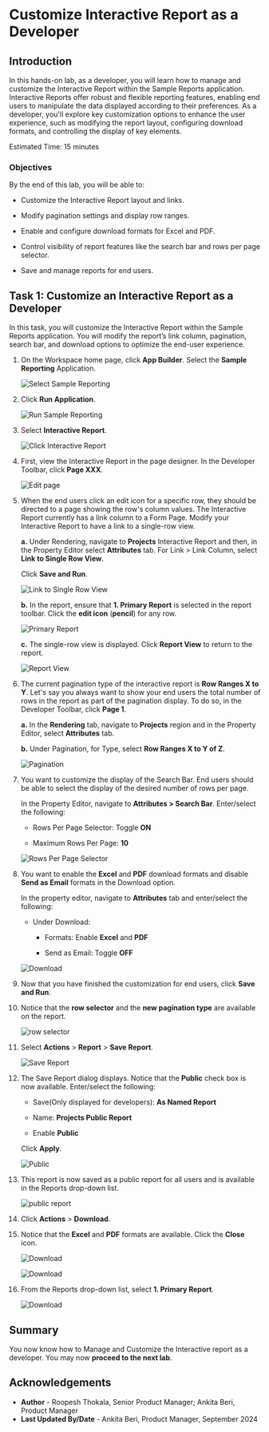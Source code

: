 # Customize Interactive Report as a Developer

## Introduction

In this hands-on lab, as a developer, you will learn how to manage and customize the Interactive Report within the Sample Reports application. Interactive Reports offer robust and flexible reporting features, enabling end users to manipulate the data displayed according to their preferences. As a developer, you'll explore key customization options to enhance the user experience, such as modifying the report layout, configuring download formats, and controlling the display of key elements.

Estimated Time: 15 minutes

### Objectives

By the end of this lab, you will be able to:

- Customize the Interactive Report layout and links.

- Modify pagination settings and display row ranges.

- Enable and configure download formats for Excel and PDF.

- Control visibility of report features like the search bar and rows per page selector.

- Save and manage reports for end users.

## Task 1: Customize an Interactive Report as a Developer

In this task, you will customize the Interactive Report within the Sample Reports application. You will modify the report’s link column, pagination, search bar, and download options to optimize the end-user experience.

1. On the Workspace home page, click **App Builder**. Select the **Sample Reporting** Application.

    ![Select Sample Reporting](images/sample-reporting.png " ")

2. Click **Run Application**.

    ![Run Sample Reporting](images/run-sample-reporting.png " ")

3. Select **Interactive Report**.

    ![Click Interactive Report](images/select-sample-reporting.png " ")

4. First, view the Interactive Report in the page designer. In the Developer Toolbar, click **Page XXX**.

    ![Edit page](images/click-page1.png " ")

5. When the end users click an edit icon for a specific row, they should be directed to a page showing the row's column values. The Interactive Report currently has a link column to a Form Page. Modify your Interactive Report to have a link to a single-row view.

    **a.** Under Rendering, navigate to **Projects** Interactive Report and then, in the Property Editor select **Attributes** tab. For Link > Link Column, select **Link to Single Row View**.

    Click **Save and Run**.

    ![Link to Single Row View](images/change-srw.png " ")

    **b.** In the report, ensure that **1. Primary Report** is selected in the report toolbar. Click the **edit icon** (**pencil**) for any row.

    ![Primary Report](images/view-srw1.png " ")

    **c.** The single-row view is displayed. Click **Report View** to return to the report.

    ![Report View](images/view-srw2.png " ")

6. The current pagination type of the interactive report is **Row Ranges X to Y**. Let's say you always want to show your end users the total number of rows in the report as part of the pagination display. To do so, in the Developer Toolbar, click **Page 1**.

    **a.** In the **Rendering** tab, navigate to **Projects** region and in the Property Editor, select **Attributes** tab.

    **b.** Under Pagination, for Type, select **Row Ranges X to Y of Z**.

    ![Pagination](images/change-pagination.png " ")

7. You want to customize the display of the Search Bar. End users should be able to select the display of the desired number of rows per page.

    In the Property Editor, navigate to **Attributes > Search Bar**. Enter/select the following:

    - Rows Per Page Selector: Toggle **ON**

    - Maximum Rows Per Page: **10**

    ![Rows Per Page Selector](images/enable-rpp.png " ")

8. You want to enable the **Excel** and **PDF** download formats and disable **Send as Email** formats in the Download option.

    In the property editor, navigate to **Attributes** tab and enter/select the following:

    - Under Download:

        - Formats: Enable **Excel** and **PDF**

        - Send as Email: Toggle **OFF**

    ![Download](images/disable-email1.png " ")

9. Now that you have finished the customization for end users, click **Save and Run**.

10. Notice that the **row selector** and the **new pagination type** are available on the report.

    ![row selector](images/run-ir13.png " ")

11. Select **Actions** > **Report** > **Save Report**.

    ![Save Report](images/save-report2.png " ")

12. The Save Report dialog displays. Notice that the **Public** check box is now available. Enter/select the following:

    - Save(Only displayed for developers): **As Named Report**

    - Name: **Projects Public Report**

    - Enable **Public**

    Click **Apply**.

    ![Public](images/save-report4.png " ")

13. This report is now saved as a public report for all users and is available in the Reports drop-down list.

    ![public report](images/view-public-report.png " ")

14. Click **Actions** > **Download**.

15. Notice that the **Excel** and **PDF** formats are available. Click the **Close** icon.

    ![Download](images/view-download1.png " ")

    ![Download](images/save-report5.png " ")

16. From the Reports drop-down list, select **1. Primary Report**.

    ![Download](images/primary-rpt.png " ")

## Summary

You now know how to Manage and Customize the Interactive report as a developer. You may now **proceed to the next lab**.

## Acknowledgements

- **Author** - Roopesh Thokala, Senior Product Manager; Ankita Beri, Product Manager
- **Last Updated By/Date** - Ankita Beri, Product Manager, September 2024
